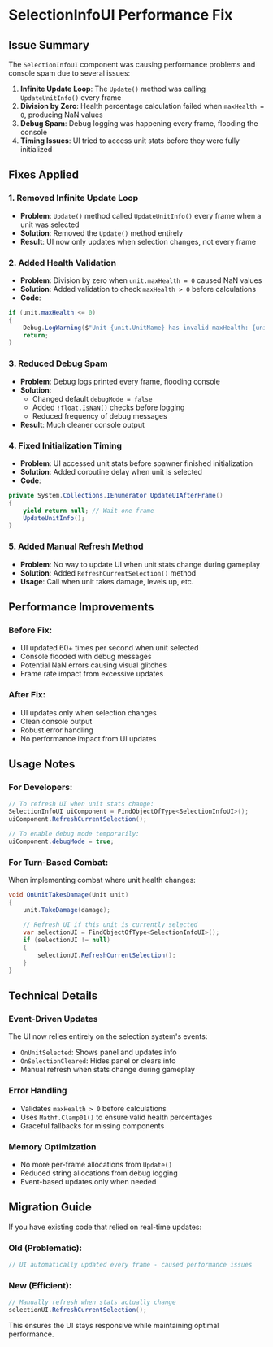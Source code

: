 # SelectionInfoUI Performance Fix

## Issue Summary
The `SelectionInfoUI` component was causing performance problems and console spam due to several issues:

1. **Infinite Update Loop**: The `Update()` method was calling `UpdateUnitInfo()` every frame
2. **Division by Zero**: Health percentage calculation failed when `maxHealth = 0`, producing NaN values
3. **Debug Spam**: Debug logging was happening every frame, flooding the console
4. **Timing Issues**: UI tried to access unit stats before they were fully initialized

## Fixes Applied

### 1. Removed Infinite Update Loop
- **Problem**: `Update()` method called `UpdateUnitInfo()` every frame when a unit was selected
- **Solution**: Removed the `Update()` method entirely
- **Result**: UI now only updates when selection changes, not every frame

### 2. Added Health Validation
- **Problem**: Division by zero when `unit.maxHealth = 0` caused NaN values
- **Solution**: Added validation to check `maxHealth > 0` before calculations
- **Code**: 
```csharp
if (unit.maxHealth <= 0)
{
    Debug.LogWarning($"Unit {unit.UnitName} has invalid maxHealth: {unit.maxHealth}");
    return;
}
```

### 3. Reduced Debug Spam
- **Problem**: Debug logs printed every frame, flooding console
- **Solution**: 
  - Changed default `debugMode = false`
  - Added `!float.IsNaN()` checks before logging
  - Reduced frequency of debug messages
- **Result**: Much cleaner console output

### 4. Fixed Initialization Timing
- **Problem**: UI accessed unit stats before spawner finished initialization
- **Solution**: Added coroutine delay when unit is selected
- **Code**:
```csharp
private System.Collections.IEnumerator UpdateUIAfterFrame()
{
    yield return null; // Wait one frame
    UpdateUnitInfo();
}
```

### 5. Added Manual Refresh Method
- **Problem**: No way to update UI when unit stats change during gameplay
- **Solution**: Added `RefreshCurrentSelection()` method
- **Usage**: Call when unit takes damage, levels up, etc.

## Performance Improvements

### Before Fix:
- UI updated 60+ times per second when unit selected
- Console flooded with debug messages
- Potential NaN errors causing visual glitches
- Frame rate impact from excessive updates

### After Fix:
- UI updates only when selection changes
- Clean console output
- Robust error handling
- No performance impact from UI updates

## Usage Notes

### For Developers:
```csharp
// To refresh UI when unit stats change:
SelectionInfoUI uiComponent = FindObjectOfType<SelectionInfoUI>();
uiComponent.RefreshCurrentSelection();

// To enable debug mode temporarily:
uiComponent.debugMode = true;
```

### For Turn-Based Combat:
When implementing combat where unit health changes:
```csharp
void OnUnitTakesDamage(Unit unit)
{
    unit.TakeDamage(damage);
    
    // Refresh UI if this unit is currently selected
    var selectionUI = FindObjectOfType<SelectionInfoUI>();
    if (selectionUI != null)
    {
        selectionUI.RefreshCurrentSelection();
    }
}
```

## Technical Details

### Event-Driven Updates
The UI now relies entirely on the selection system's events:
- `OnUnitSelected`: Shows panel and updates info
- `OnSelectionCleared`: Hides panel or clears info
- Manual refresh when stats change during gameplay

### Error Handling
- Validates `maxHealth > 0` before calculations
- Uses `Mathf.Clamp01()` to ensure valid health percentages
- Graceful fallbacks for missing components

### Memory Optimization
- No more per-frame allocations from `Update()`
- Reduced string allocations from debug logging
- Event-based updates only when needed

## Migration Guide

If you have existing code that relied on real-time updates:

### Old (Problematic):
```csharp
// UI automatically updated every frame - caused performance issues
```

### New (Efficient):
```csharp
// Manually refresh when stats actually change
selectionUI.RefreshCurrentSelection();
```

This ensures the UI stays responsive while maintaining optimal performance. 